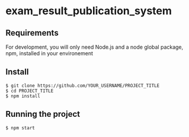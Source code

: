 # exam_result_publication_system

## Requirements

For development, you will only need Node.js and a node global package, npm, installed in your environement

## Install

    $ git clone https://github.com/YOUR_USERNAME/PROJECT_TITLE
    $ cd PROJECT_TITLE
    $ npm install
   
 ## Running the project

    $ npm start
